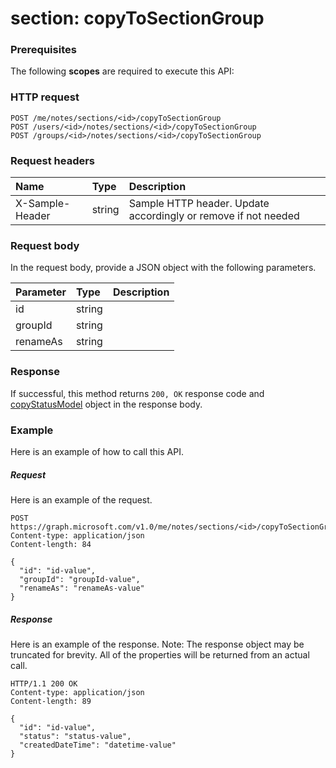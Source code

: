 # section: copyToSectionGroup


### Prerequisites
The following **scopes** are required to execute this API: 
### HTTP request
<!-- { "blockType": "ignored" } -->
```http
POST /me/notes/sections/<id>/copyToSectionGroup
POST /users/<id>/notes/sections/<id>/copyToSectionGroup
POST /groups/<id>/notes/sections/<id>/copyToSectionGroup

```
### Request headers
| Name       | Type | Description|
|:---------------|:--------|:----------|
| X-Sample-Header  | string  | Sample HTTP header. Update accordingly or remove if not needed|

### Request body
In the request body, provide a JSON object with the following parameters.

| Parameter	   | Type	|Description|
|:---------------|:--------|:----------|
|id|string||
|groupId|string||
|renameAs|string||

### Response
If successful, this method returns `200, OK` response code and [copyStatusModel](../resources/copystatusmodel.md) object in the response body.

### Example
Here is an example of how to call this API.
##### Request
Here is an example of the request.
<!-- {
  "blockType": "request",
  "name": "section_copytosectiongroup"
}-->
```http
POST https://graph.microsoft.com/v1.0/me/notes/sections/<id>/copyToSectionGroup
Content-type: application/json
Content-length: 84

{
  "id": "id-value",
  "groupId": "groupId-value",
  "renameAs": "renameAs-value"
}
```

##### Response
Here is an example of the response. Note: The response object may be truncated for brevity. All of the properties will be returned from an actual call.
<!-- {
  "blockType": "response",
  "truncated": true,
  "@odata.type": "microsoft.graph.copystatusmodel"
} -->
```http
HTTP/1.1 200 OK
Content-type: application/json
Content-length: 89

{
  "id": "id-value",
  "status": "status-value",
  "createdDateTime": "datetime-value"
}
```

<!-- uuid: 8fcb5dbc-d5aa-4681-8e31-b001d5168d79
2015-10-25 14:57:30 UTC -->
<!-- {
  "type": "#page.annotation",
  "description": "section: copyToSectionGroup",
  "keywords": "",
  "section": "documentation",
  "tocPath": ""
}-->